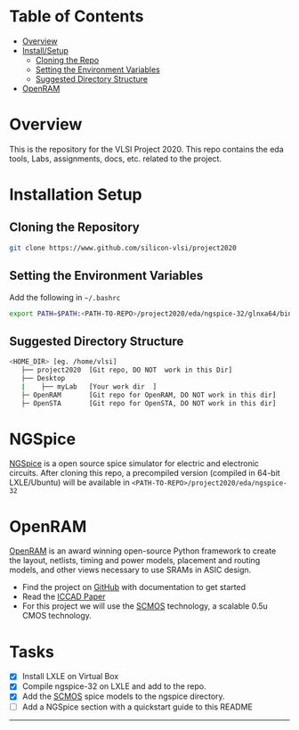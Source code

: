 # Table of Contents 
- [Overview](#Overview)
- [Install/Setup](#Installation-Setup)
    - [Cloning the Repo](#Cloning-the-Repository)
    - [Setting the Environment Variables](#Setting-the-Environment-Variables)
    - [Suggested Directory Structure](#Suggested-Directory-Structure)
- [OpenRAM](#OpenRAM)

# Overview

This is the repository for the VLSI Project 2020. This repo contains the eda tools, Labs, assignments, docs, etc. related to the project.

# Installation Setup

## Cloning the Repository
```bash
git clone https://www.github.com/silicon-vlsi/project2020
```

## Setting the Environment Variables
Add the following in ```~/.bashrc```
```bash
export PATH=$PATH:<PATH-TO-REPO>/project2020/eda/ngspice-32/glnxa64/bin
```

## Suggested Directory Structure
```bash
<HOME_DIR> [eg. /home/vlsi]
   ├── project2020	[Git repo, DO NOT  work in this Dir]
   ├── Desktop
   |    ├── myLab	[Your work dir	]
   ├─ OpenRAM		[Git repo for OpenRAM, DO NOT work in this dir]
   ├─ OpenSTA		[Git repo for OpenSTA, DO NOT work in this dir]
```

# NGSpice
[NGSpice] is a open source spice simulator for electric and electronic circuits. After cloning this repo, a precompiled version (compiled in 64-bit LXLE/Ubuntu) will be available in `<PATH-TO-REPO>/project2020/eda/ngspice-32`

# OpenRAM
[OpenRAM] is an award winning open-source Python framework to create the layout, netlists, timing and power models, placement and routing models, and other views necessary to use SRAMs in ASIC design.

- Find the project on [GitHub][OpenRAMgit] with documentation to get started
- Read the [ICCAD Paper][openRAMpaper]
- For this project we will use the [SCMOS] technology, a scalable 0.5u CMOS technology.

# Tasks
- [x] Install LXLE on Virtual Box
- [x] Compile ngspice-32 on LXLE and add to the repo.
- [x] Add the [SCMOS] spice models to the ngspice directory.
- [ ] Add a NGSpice section with a quickstart guide to this README

* * *

[OpenRAM]:              https://openram.soe.ucsc.edu/
[OpenRAMgit]:           https://github.com/VLSIDA/OpenRAM 
[OpenRAMpaper]:         https://ieeexplore.ieee.org/document/7827670/
[SCMOS]:                https://www.mosis.com/files/scmos/scmos.pdf
[NGSpice]:              http://ngspice.sourceforge.net
